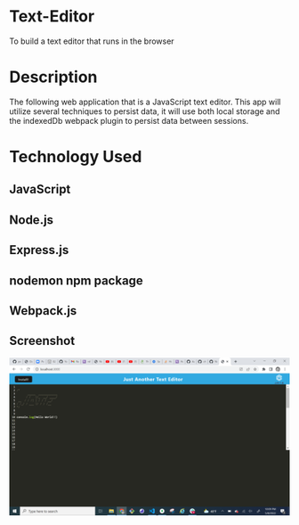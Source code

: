 # Text-Editor
To build a text editor that runs in the browser


# Description
The following  web application that is a JavaScript text editor. This app will utilize several techniques to persist data, it will use both local storage and the indexedDb webpack plugin to persist data between sessions.
# Technology Used
## JavaScript
## Node.js
## Express.js
## nodemon npm package
## Webpack.js

## Screenshot

![.](./client/src/images/JATE.png)
